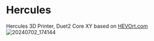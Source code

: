 # Hercules
Hercules 3D Printer, Duet2 Core XY based on [HEVOrt.com](https://www.facebook.com/groups/hevort)
![20240702_174144](https://github.com/369Martin369/Hercules/assets/26202033/af4524b1-5dec-4ad1-9a95-e7d688cc0d68)
